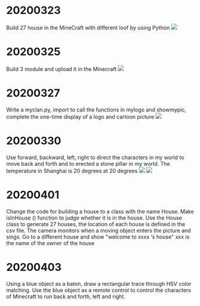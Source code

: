 # 20200323
  Build 27 house in the MineCraft with different loof by using Python
  ![](https://github.com/shiep18/EIS2020/blob/master/students/zhangyue/homework1/homework1.png)
# 20200325
  Build 3 module and upload it in the Minecraft
  ![](https://github.com/shiep18/EIS2020/blob/master/students/zhangyue/homework2/homework2.png)
# 20200327
  Write a myclan.py, import to call the functions in mylogo and showmypic, complete the one-time display of a logo and cartoon picture
  ![](https://github.com/shiep18/EIS2020/blob/master/students/zhangyue/homework3/homework3.png)
# 20200330
  Use forward, backward, left, right to direct the characters in my world to move back and forth and to erected a stone pillar in my world. The temperature in Shanghai is 20 degrees at 20 degrees
  ![](https://github.com/shiep18/EIS2020/blob/master/students/zhangyue/homework4/homework4.png)
  ![](https://github.com/shiep18/EIS2020/blob/master/students/zhangyue/homework4/Theresultofrunningcode.png)
# 20200401
  Change the code for building a house to a class with the name House. Make isInHouse () function to judge whether it is in the house.
  Use the House class to generate 27 houses, the location of each house is defined in the csv file.
  The camera monitors when a moving object enters the picture and sings.
  Go to a different house and show "welcome to xxxx ‘s house" xxx is the name of the owner of the house
# 20200403
  Using a blue object as a baton, draw a rectangular trace through HSV color matching.
  Use the blue object as a remote control to control the characters of Minecraft to run back and forth, left and right.
  
